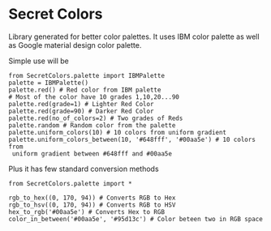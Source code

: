 # Secret Colors

Library generated for better color palettes. It uses IBM color palette as 
well as Google material design color palette. 

Simple use will be 
    
    from SecretColors.palette import IBMPalette
    palette = IBMPalette()
    palette.red() # Red color from IBM palette
    # Most of the color have 10 grades 1,10,20...90
    palette.red(grade=1) # Lighter Red Color
    palette.red(grade=90) # Darker Red Color
    palette.red(no_of_colors=2) # Two grades of Reds
    palette.random # Random color from the palette 
    palette.uniform_colors(10) # 10 colors from uniform gradient
    palette.uniform_colors_between(10, '#648fff', '#00aa5e') # 10 colors from
     uniform gradient between #648fff and #00aa5e

Plus it has few standard conversion methods

    from SecretColors.palette import *
    
    rgb_to_hex((0, 170, 94)) # Converts RGB to Hex
    rgb_to_hsv((0, 170, 94)) # Converts RGB to HSV
    hex_to_rgb('#00aa5e') # Converts Hex to RGB
    color_in_between('#00aa5e', '#95d13c') # Color beteen two in RGB space